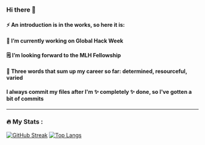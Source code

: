 ### Hi there 👋
#### ⚡ An introduction is in the works, so here it is:
#### 🔭 I’m currently working on Global Hack Week
#### 🗒️ I’m looking forward to the MLH Fellowship
#### 🥇 Three words that sum up my career so far: determined, resourceful, varied 
#### I always commit my files after I'm ✨ completely ✨ done, so I've gotten a bit of commits
<!--
**PerfectionistAF/PerfectionistAF** is a ✨ _special_ ✨ repository because its `README.md` (this file) appears on your GitHub profile.

Here are some ideas to get you started:

- 🔭 I’m currently working on ...
- 🌱 I’m currently learning ...
- 👯 I’m looking to collaborate on ...
- 🤔 I’m looking for help with ...
- 💬 Ask me about ...
- 📫 How to reach me: ...
- 😄 Pronouns: ...
- ⚡ Fun fact: ...
-->

---

### :fire: My Stats :
[![GitHub Streak](http://github-readme-streak-stats.herokuapp.com?user=PerfectionistAF&theme=dark&background=000000)](https://github.com/DenverCoder1/github-readme-streak-stats)
[![Top Langs](https://github-readme-stats.vercel.app/api/top-langs/?username=PerfectionistAF)](https://github.com/anuraghazra/github-readme-stats)

